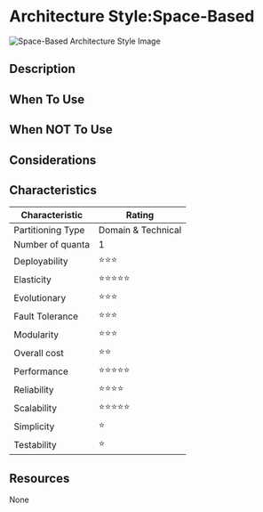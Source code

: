 # Architecture Style:Space-Based

![Space-Based Architecture Style Image](https://fundamentalsofsoftwarearchitecture.com/images/book/fosa_1501.png)

## Description

## When To Use

## When NOT To Use

## Considerations

## Characteristics

| Characteristic    | Rating       |
| ---               | ---          |
| Partitioning Type | Domain & Technical    |
| Number of quanta  | 1            |
| Deployability     | ⭐⭐⭐      |
| Elasticity        | ⭐⭐⭐⭐⭐           |
| Evolutionary      | ⭐⭐⭐      |
| Fault Tolerance   | ⭐⭐⭐           |
| Modularity        | ⭐⭐⭐      |
| Overall cost      | ⭐⭐ |
| Performance       | ⭐⭐⭐⭐⭐      |
| Reliability       | ⭐⭐⭐⭐      |
| Scalability       | ⭐⭐⭐⭐⭐           |
| Simplicity        | ⭐ |
| Testability       | ⭐        |

## Resources

None
